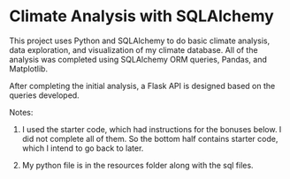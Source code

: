 # Climate Analysis with SQLAlchemy

This project uses Python and SQLAlchemy to do basic climate analysis, data exploration, and visualization of my climate database. All of the  analysis was completed using SQLAlchemy ORM queries, Pandas, and Matplotlib.

After completing the initial analysis, a Flask API is designed based on the queries developed.

Notes:

1. I used the starter code, which had instructions for the bonuses below. I did not complete all of them. So the bottom half contains starter code, which I intend to go back to later.

2. My python file is in the resources folder along with the sql files. 
